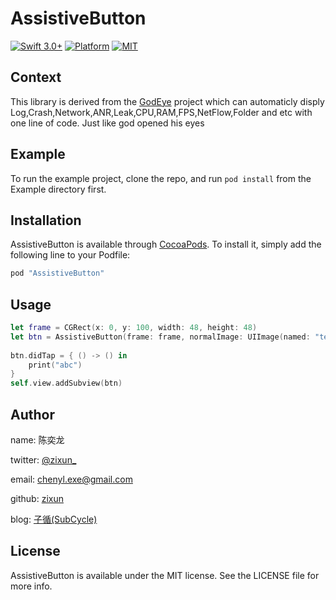 # AssistiveButton

[![Swift 3.0+](https://img.shields.io/badge/Swift-3.0%2B-orange.svg)](https://github.com/zixun/AssistiveButton)
[![Platform](https://img.shields.io/badge/Platform-iOS-lightgrey.svg)](https://github.com/zixun/AssistiveButton)
[![MIT](https://img.shields.io/badge/License-MIT-red.svg)](https://opensource.org/licenses/MIT)

## Context
This library is derived from the [GodEye](https://github.com/zixun/GodEye) project which can automaticly disply Log,Crash,Network,ANR,Leak,CPU,RAM,FPS,NetFlow,Folder and etc with one line of code. Just like god opened his eyes

## Example

To run the example project, clone the repo, and run `pod install` from the Example directory first.

## Installation

AssistiveButton is available through [CocoaPods](http://cocoapods.org). To install
it, simply add the following line to your Podfile:

```ruby
pod "AssistiveButton"
```

## Usage

```swift
let frame = CGRect(x: 0, y: 100, width: 48, height: 48)
let btn = AssistiveButton(frame: frame, normalImage: UIImage(named: "test")!)
    
btn.didTap = { () -> () in
    print("abc")
}
self.view.addSubview(btn)
```

## Author

name: 陈奕龙

twitter: [@zixun_](https://twitter.com/zixun_)

email: chenyl.exe@gmail.com

github: [zixun](https://github.com/zixun)

blog: [子循(SubCycle)](http://zixun.github.io/)

## License

AssistiveButton is available under the MIT license. See the LICENSE file for more info.
